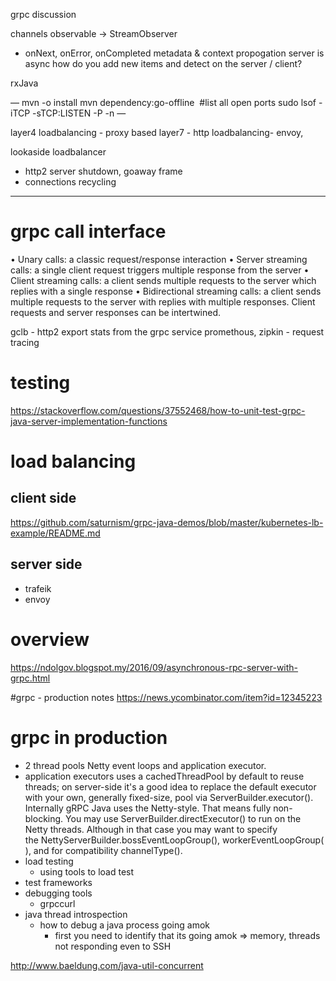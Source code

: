 grpc discussion


channels
observable -> StreamObserver
   - onNext, onError, onCompleted
metadata & context propogation
server is async
how do you add new items and detect on the server / client?

rxJava

—
mvn -o install
mvn dependency:go-offline 
#list all open ports 
sudo lsof -iTCP -sTCP:LISTEN -P -n
— 

layer4 loadbalancing - proxy based 
layer7 - http loadbalancing- envoy, 

lookaside loadbalancer

- http2 server shutdown, goaway frame 
- connections recycling
---

# grpc call interface
 •	Unary calls: a classic request/response interaction
 •	Server streaming calls: a single client request triggers multiple response from the server
 •	Client streaming calls: a client sends multiple requests to the server which replies with a single response
 •	Bidirectional streaming calls: a client sends multiple requests to the server with replies with multiple responses. Client requests and server responses can be intertwined.


gclb - http2
export stats from the grpc service
promethous, zipkin - request tracing


# testing
https://stackoverflow.com/questions/37552468/how-to-unit-test-grpc-java-server-implementation-functions

# load balancing

## client side
https://github.com/saturnism/grpc-java-demos/blob/master/kubernetes-lb-example/README.md

## server side
- trafeik
- envoy


# overview
https://ndolgov.blogspot.my/2016/09/asynchronous-rpc-server-with-grpc.html

#grpc - production notes
https://news.ycombinator.com/item?id=12345223


# grpc in production
  - 2 thread pools Netty event loops and application executor. 
  - application executors uses a cachedThreadPool by default to reuse threads; on server-side it's a good idea to replace the default executor with your own, generally fixed-size, pool via ServerBuilder.executor().
Internally gRPC Java uses the Netty-style. That means fully non-blocking. You may use ServerBuilder.directExecutor() to run on the Netty threads. Although in that case you may want to specify the NettyServerBuilder.bossEventLoopGroup(), workerEventLoopGroup(), and for compatibility channelType().
- load testing
  - using tools to load test  
- test frameworks
- debugging tools 
  - grpccurl
- java thread introspection
   - how to debug a java process going amok 
     - first you need to identify that its going amok => memory, threads not responding even to SSH  

http://www.baeldung.com/java-util-concurrent




